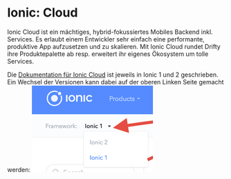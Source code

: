 # Ionic: Cloud

Ionic Cloud ist ein mächtiges, hybrid-fokussiertes Mobiles Backend inkl. Services. Es erlaubt einem Entwickler sehr einfach eine performante, produktive App aufzusetzen und zu skalieren. 
Mit Ionic Cloud rundet Drifty ihre  Produktepalette ab resp. erweitert ihr eigenes Ökosystem um tolle Services.

Die [Dokumentation für Ionic Cloud](http://docs.ionic.io/) ist jeweils in Ionic 1 und 2 geschrieben. Ein Wechsel der Versionen kann dabei auf der oberen Linken Seite gemacht werden:
![](/_allgemein/ionic-cloud-dokuversion.png)

